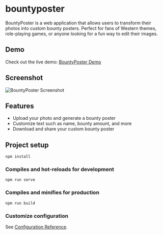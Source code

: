 # bountyposter

BountyPoster is a web application that allows users to transform their photos into custom bounty posters. Perfect for fans of Western themes, role-playing games, or anyone looking for a fun way to edit their images.

## Demo

Check out the live demo: [BountyPoster Demo](https://dimango.mangveloper.com/poster/en)

## Screenshot

![BountyPoster Screenshot](https://github.com/nightendeavors/bountyposter/blob/main/sample.png?raw=true)

## Features

- Upload your photo and generate a bounty poster
- Customize text such as name, bounty amount, and more
- Download and share your custom bounty poster

## Project setup

```
npm install
```

### Compiles and hot-reloads for development

```
npm run serve
```

### Compiles and minifies for production

```
npm run build
```

### Customize configuration

See [Configuration Reference](https://cli.vuejs.org/config/).
